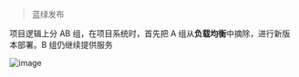 > 蓝绿发布

项目逻辑上分 AB 组，在项目系统时，首先把 A 组从**负载均衡**中摘除，进行新版本部署。B 组仍继续提供服务



![image](https://github.com/htllog/StudyNotes/assets/118370026/553f11d0-0a51-4e30-b0c8-470d6c65e66d)
